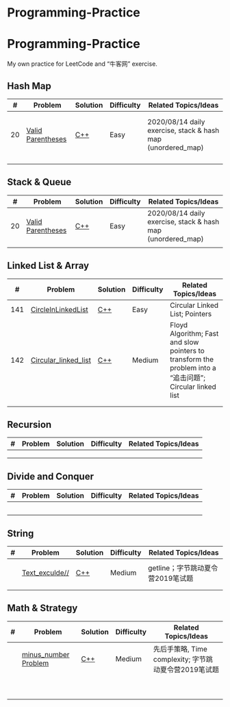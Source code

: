 # Programming-Practice
# Programming-Practice

My own practice for LeetCode and “牛客网” exercise.

## Hash Map

| #    | Problem                                                      | Solution                                                     | Difficulty | Related Topics/Ideas                                        |
| ---- | ------------------------------------------------------------ | ------------------------------------------------------------ | ---------- | ----------------------------------------------------------- |
|      |                                                              |                                                              |            |                                                             |
|      |                                                              |                                                              |            |                                                             |
| 20   | [Valid Parentheses](https://leetcode.com/problems/valid-parentheses/description/) | [C++](https://github.com/HoningJade/Programming-Practice/blob/master/Leecode/Easy/Bracket_stack.md) | Easy       | 2020/08/14 daily exercise, stack & hash map (unordered_map) |
|      |                                                              |                                                              |            |                                                             |
|      |                                                              |                                                              |            |                                                             |
|      |                                                              |                                                              |            |                                                             |
|      |                                                              |                                                              |            |                                                             |



## Stack & Queue

| #    | Problem                                                      | Solution                                                     | Difficulty | Related Topics/Ideas                                        |
| ---- | ------------------------------------------------------------ | ------------------------------------------------------------ | ---------- | ----------------------------------------------------------- |
| 20   | [Valid Parentheses](https://leetcode.com/problems/valid-parentheses/description/) | [C++](https://github.com/HoningJade/Programming-Practice/blob/master/Leecode/Easy/Bracket_stack.md) | Easy       | 2020/08/14 daily exercise, stack & hash map (unordered_map) |
|      |                                                              |                                                              |            |                                                             |



## Linked List & Array

| #    | Problem                                                      | Solution                                                     | Difficulty | Related Topics/Ideas                                         |
| ---- | ------------------------------------------------------------ | ------------------------------------------------------------ | ---------- | ------------------------------------------------------------ |
| 141  | [CircleInLinkedList](https://leetcode-cn.com/problems/linked-list-cycle/) | [C++](https://github.com/HoningJade/Programming-Practice/blob/master/Leecode/Easy/circularLinkedList.md) | Easy       | Circular Linked List; Pointers                               |
| 142  | [Circular_linked_list](https://leetcode-cn.com/problems/linked-list-cycle-ii/) | [C++](https://github.com/HoningJade/Programming-Practice/blob/master/Leecode/Medium/Circular_linked_list.md) | Medium     | Floyd Algorithm; Fast and slow pointers to transform the problem into a “追击问题”; Circular linked list |
|      |                                                              |                                                              |            |                                                              |
|      |                                                              |                                                              |            |                                                              |



## Recursion

| #    | Problem | Solution | Difficulty | Related Topics/Ideas |
| ---- | ------- | -------- | ---------- | -------------------- |
|      |         |          |            |                      |
|      |         |          |            |                      |
|      |         |          |            |                      |



## Divide and Conquer

| #    | Problem | Solution | Difficulty | Related Topics/Ideas |
| ---- | ------- | -------- | ---------- | -------------------- |
|      |         |          |            |                      |
|      |         |          |            |                      |
|      |         |          |            |                      |
|      |         |          |            |                      |
|      |         |          |            |                      |



## String

| #    | Problem                                     | Solution                                                     | Difficulty | Related Topics/Ideas              |
| ---- | ------------------------------------------- | ------------------------------------------------------------ | ---------- | --------------------------------- |
|      |                                             |                                                              |            |                                   |
|      | [Text_exculde//](https://www.nowcoder.com/) | [C++]([https://github.com/HoningJade/Programming-Practice/blob/master/%E7%89%9B%E5%AE%A2%E7%BD%91/textExclude_Zijie.cpp](https://github.com/HoningJade/Programming-Practice/blob/master/牛客网/textExclude_Zijie.cpp)) | Medium     | getline；字节跳动夏令营2019笔试题 |
|      |                                             |                                                              |            |                                   |
|      |                                             |                                                              |            |                                   |



## Math & Strategy

| #    | Problem                                           | Solution                                                     | Difficulty | Related Topics/Ideas                                  |
| ---- | ------------------------------------------------- | ------------------------------------------------------------ | ---------- | ----------------------------------------------------- |
|      | [minus_number Problem](https://www.nowcoder.com/) | [C++]([https://github.com/HoningJade/Programming-Practice/blob/master/%E7%89%9B%E5%AE%A2%E7%BD%91/numMinus_ZiJie.cpp](https://github.com/HoningJade/Programming-Practice/blob/master/牛客网/numMinus_ZiJie.cpp)) | Medium     | 先后手策略, Time complexity; 字节跳动夏令营2019笔试题 |
|      |                                                   |                                                              |            |                                                       |
|      |                                                   |                                                              |            |                                                       |
|      |                                                   |                                                              |            |                                                       |
|      |                                                   |                                                              |            |                                                       |
|      |                                                   |                                                              |            |                                                       |
|      |                                                   |                                                              |            |                                                       |
|      |                                                   |                                                              |            |                                                       |
|      |                                                   |                                                              |            |                                                       |
|      |                                                   |                                                              |            |                                                       |

